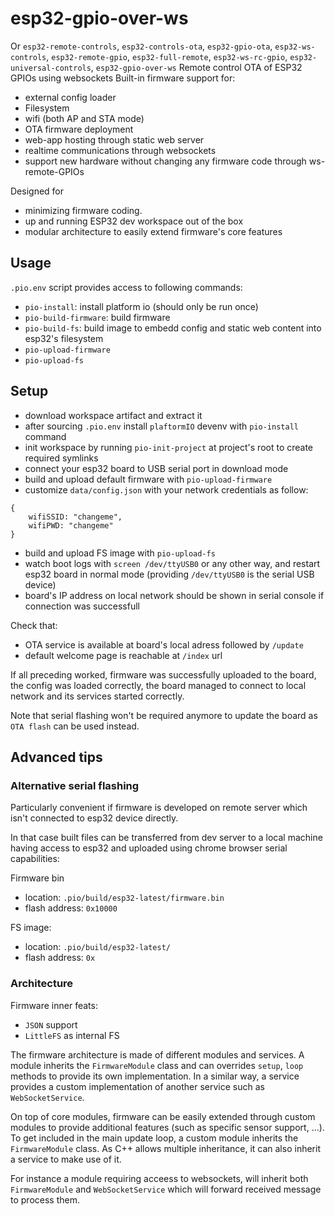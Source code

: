 # esp32-gpio-over-ws
Or `esp32-remote-controls`, `esp32-controls-ota`, `esp32-gpio-ota`, `esp32-ws-controls`, `esp32-remote-gpio`, `esp32-full-remote`, `esp32-ws-rc-gpio`, `esp32-universal-controls`, `esp32-gpio-over-ws`
Remote control OTA of ESP32 GPIOs using websockets
Built-in firmware support for:
- external config loader
- Filesystem
- wifi (both AP and STA mode)
- OTA firmware deployment 
- web-app hosting through static web server 
- realtime communications through websockets
- support new hardware without changing any firmware code through ws-remote-GPIOs

Designed for
- minimizing firmware coding.
- up and running ESP32 dev workspace out of the box
- modular architecture to easily extend firmware's core features 

## Usage

`.pio.env` script provides access to following commands:
- `pio-install`: install platform io (should only be run once)
- `pio-build-firmware`: build firmware 
- `pio-build-fs`: build image to embedd config and static web content into esp32's filesystem
- `pio-upload-firmware`
- `pio-upload-fs`

## Setup

- download workspace artifact and extract it
- after sourcing `.pio.env` install `plaftormIO` devenv with `pio-install` command
- init workspace by running `pio-init-project` at project's root to create required symlinks 
- connect your esp32 board to USB serial port in download mode
- build and upload default firmware with `pio-upload-firmware`
- customize `data/config.json` with your network credentials as follow:
```
{
    wifiSSID: "changeme",
    wifiPWD: "changeme"
}
```
- build and upload FS image with `pio-upload-fs`
- watch boot logs with `screen /dev/ttyUSB0` or any other way, and restart esp32 board in normal mode
(providing `/dev/ttyUSB0` is the serial USB device)
- board's IP address on local network should be shown in serial console if connection was successfull

Check that:
- OTA service is available at board's local adress followed by `/update`
- default welcome page is reachable at `/index` url

If all preceding worked, firmware was successfully uploaded to the board, the config was loaded correctly, the board managed to connect to local network and its services started correctly.

Note that serial flashing won't be required anymore to update the board as `OTA flash` can be used instead.

## Advanced tips

### Alternative serial flashing

Particularly convenient if firmware is developed on remote server which isn't connected to esp32 device directly.

In that case built files can be transferred from dev server to a local machine having access to esp32 and uploaded using chrome browser serial capabilities: 

Firmware bin
- location: `.pio/build/esp32-latest/firmware.bin`
- flash address: `0x10000`

FS image:
- location: `.pio/build/esp32-latest/`
- flash address: `0x`

### Architecture

Firmware inner feats:
- `JSON` support
- `LittleFS` as internal FS

The firmware architecture is made of different modules and services.
A module inherits the `FirmwareModule` class and can overrides `setup`, `loop` methods to provide its own implementation.
In a similar way, a service provides a custom implementation of another service such as `WebSocketService`.

On top of core modules, firmware can be easily extended through custom modules to provide additional features (such as specific sensor support, ...).
To get included in the main update loop, a custom module inherits the `FirmwareModule` class.
As C++ allows multiple inheritance, it can also inherit a service to make use of it.

For instance a module requiring acceess to websockets, will inherit both `FirmwareModule` and `WebSocketService` which will forward received message to process them.
